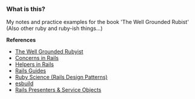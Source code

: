 ### What is this?
My notes and practice examples for the book 'The Well Grounded Rubist' (Also other ruby and ruby-ish things...)

**References**
- [The Well Grounded Rubyist](https://www.amazon.com/Well-Grounded-Rubyist-David-Black/dp/1617295213)
- [Concerns in Rails](https://blog.appsignal.com/2020/09/16/rails-concers-to-concern-or-not-to-concern.html)
- [Helpers in Rails](https://www.rubyguides.com/2020/01/rails-helpers/)
- [Rails Guides](https://guides.rubyonrails.org/)
- [Ruby Science (Rails Design Patterns)](https://raw.githubusercontent.com/thoughtbot/ruby-science/master/release/ruby-science.pdf)
- [esbuild](https://esbuild.github.io/api/)
- [Rails Presenters & Service Objects](https://www.rubyguides.com/2019/09/rails-patterns-presenter-service/)